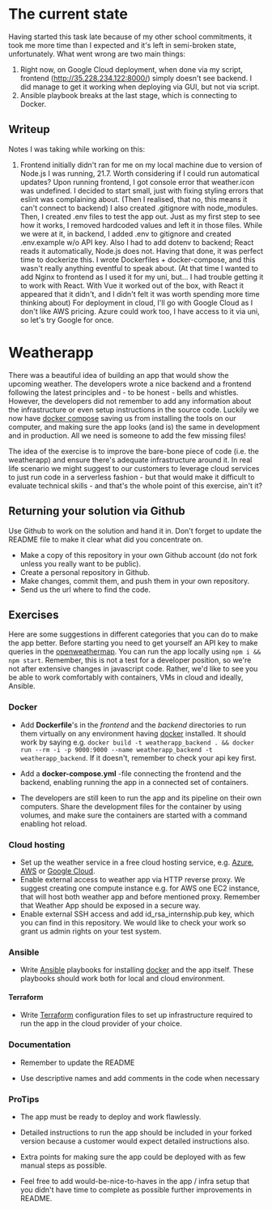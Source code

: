 # The current state

Having started this task late because of my other school commitments, it took me more time than I expected and it's left in semi-broken state, unfortunately.
What went wrong are two main things:

1) Right now, on Google Cloud deployment, when done via my script, frontend (http://35.228.234.122:8000/) simply doesn't see backend. I did manage to get it working when deploying via GUI, but not via script.
2) Ansible playbook breaks at the last stage, which is connecting to Docker.

## Writeup

Notes I was taking while working on this:

1) Frontend initially didn't ran for me on my local machine due to version of Node.js I was running, 21.7.
Worth considering if I could run automatical updates? 
Upon running frontend, I got console error that weather.icon was undefined. I decided to start small, just with fixing styling errors that eslint was complaining about. (Then I realised, that no, this means it can't connect to backend)
I also created .gitignore with node_modules.
Then, I created .env files to test the app out. Just as my first step to see how it works, I removed hardcoded values and left it in those files. While we were at it, in backend, I added .env to gitignore and
created .env.example w/o API key. Also I had to add dotenv to backend; React reads it automatically, Node.js does not. 
Having that done, it was perfect time to dockerize this. I wrote Dockerfiles + docker-compose, and this wasn't really anything eventful to speak about. (At that time I wanted to add Nginx to frontend as I used it for my uni, but... I had trouble getting it to work with React. With Vue it worked out of the box, with React it appeared that it didn't, and I didn't felt it was worth spending more time thinking about)
For deployment in cloud, I'll go with Google Cloud as I don't like AWS pricing. Azure could work too, I have access to it via uni, so let's try Google for once.


# Weatherapp

There was a beautiful idea of building an app that would show the upcoming weather. The developers wrote a nice backend and a frontend following the latest principles and - to be honest - bells and whistles. However, the developers did not remember to add any information about the infrastructure or even setup instructions in the source code.
Luckily we now have [docker compose](https://docs.docker.com/compose/) saving us from installing the tools on our computer, and making sure the app looks (and is) the same in development and in production. All we need is someone to add the few missing files!

The idea of the exercise is to improve the bare-bone piece of code (i.e. the weatherapp) and ensure there's adequate infrastructure around it. 
In real life scenario we might suggest to our customers to leverage cloud services to just run code in a serverless fashion - but that would make it difficult to evaluate technical skills - and that's the whole point of this exercise, ain't it? 


## Returning your solution via Github
Use Github to work on the solution and hand it in. Don't forget to update the README file to make it clear what did you concentrate on.

* Make a copy of this repository in your own Github account (do not fork unless you really want to be public).
* Create a personal repository in Github.
* Make changes, commit them, and push them in your own repository.
* Send us the url where to find the code.

## Exercises

Here are some suggestions in different categories that you can do to make the app better. Before starting you need to get yourself an API key to make queries in the [openweathermap](http://openweathermap.org/). You can run the app locally using `npm i && npm start`.
Remember, this is not a test for a developer position, so we're not after extensive changes in javascript code. Rather, we'd like to see you be able to work comfortably with containers, VMs in cloud and ideally, Ansible.

### Docker

* Add **Dockerfile**'s in the *frontend* and the *backend* directories to run them virtually on any environment having [docker](https://www.docker.com/) installed. It should work by saying e.g. `docker build -t weatherapp_backend . && docker run --rm -i -p 9000:9000 --name weatherapp_backend -t weatherapp_backend`. If it doesn't, remember to check your api key first.

* Add a **docker-compose.yml** -file connecting the frontend and the backend, enabling running the app in a connected set of containers.

* The developers are still keen to run the app and its pipeline on their own computers. Share the development files for the container by using volumes, and make sure the containers are started with a command enabling hot reload.

### Cloud hosting

* Set up the weather service in a free cloud hosting service, e.g. [Azure](https://azure.microsoft.com/en-us/free/), [AWS](https://aws.amazon.com/free/) or [Google Cloud](https://cloud.google.com/free/).
* Enable external access to weather app via HTTP reverse proxy. We suggest creating one compute instance e.g. for AWS one EC2 instance, that will host both weather app and before mentioned proxy. Remember that Weather App should be exposed in a secure way.
* Enable external SSH access and add id_rsa_internship.pub key, which you can find in this repository. We would like to check your work so grant us admin rights on your test system.

### Ansible

* Write [Ansible](http://docs.ansible.com/ansible/intro.html) playbooks for installing [docker](https://www.docker.com/) and the app itself. These playbooks should work both for local and cloud environment.

#### Terraform

* Write [Terraform](https://www.terraform.io/) configuration files to set up infrastructure required to run the app in the cloud provider of your choice.

### Documentation

* Remember to update the README

* Use descriptive names and add comments in the code when necessary

### ProTips

* The app must be ready to deploy and work flawlessly.

* Detailed instructions to run the app should be included in your forked version because a customer would expect detailed instructions also.

* Extra points for making sure the app could be deployed with as few manual steps as possible.

* Feel free to add would-be-nice-to-haves in the app / infra setup that you didn't have time to complete as possible further improvements in README.
